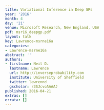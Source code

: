 ```yaml
---
title: Variational Inference in Deep GPs
year: '2016'
month: 4
day: '21'
venue: Microsoft Research, New England, USA
pdf: msr16_deepgp.pdf
layout: talk
key: Lawrence-msrne16a
categories:
- Lawrence-msrne16a
abstract: ''
authors:
- firstname: Neil D.
  lastname: Lawrence
  url: http://inverseprobability.com
  institute: University of Sheffield
  twitter: lawrennd
  gscholar: r3SJcvoAAAAJ
published: 2016-04-21
extras: []
errata: []
---
```

